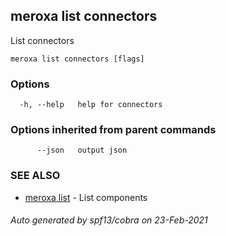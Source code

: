 ## meroxa list connectors

List connectors

```
meroxa list connectors [flags]
```

### Options

```
  -h, --help   help for connectors
```

### Options inherited from parent commands

```
      --json   output json
```

### SEE ALSO

* [meroxa list](meroxa_list.md)	 - List components

###### Auto generated by spf13/cobra on 23-Feb-2021
